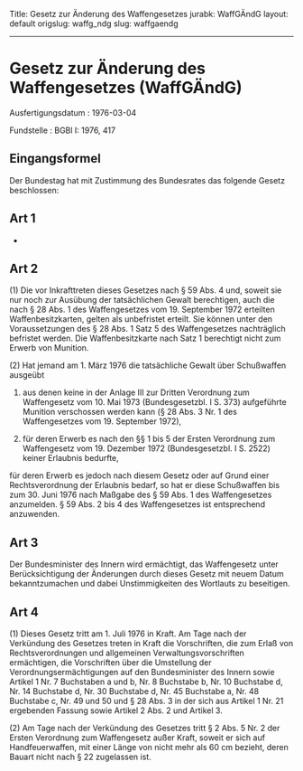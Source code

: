 Title: Gesetz zur Änderung des Waffengesetzes
jurabk: WaffGÄndG
layout: default
origslug: waffg_ndg
slug: waffgaendg

---

# Gesetz zur Änderung des Waffengesetzes (WaffGÄndG)

Ausfertigungsdatum
:   1976-03-04

Fundstelle
:   BGBl I: 1976, 417



## Eingangsformel

Der Bundestag hat mit Zustimmung des Bundesrates das folgende Gesetz
beschlossen:


## Art 1

-


## Art 2

(1) Die vor Inkrafttreten dieses Gesetzes nach § 59 Abs. 4 und, soweit
sie nur noch zur Ausübung der tatsächlichen Gewalt berechtigen, auch
die nach § 28 Abs. 1 des Waffengesetzes vom 19. September 1972
erteilten Waffenbesitzkarten, gelten als unbefristet erteilt. Sie
können unter den Voraussetzungen des § 28 Abs. 1 Satz 5 des
Waffengesetzes nachträglich befristet werden. Die Waffenbesitzkarte
nach Satz 1 berechtigt nicht zum Erwerb von Munition.

(2) Hat jemand am 1. März 1976 die tatsächliche Gewalt über
Schußwaffen ausgeübt

1.  aus denen keine in der Anlage III zur Dritten Verordnung zum
    Waffengesetz vom 10. Mai 1973 (Bundesgesetzbl. I S. 373) aufgeführte
    Munition verschossen werden kann (§ 28 Abs. 3 Nr. 1 des Waffengesetzes
    vom 19. September 1972),


2.  für deren Erwerb es nach den §§ 1 bis 5 der Ersten Verordnung zum
    Waffengesetz vom 19. Dezember 1972 (Bundesgesetzbl. I S. 2522) keiner
    Erlaubnis bedurfte,



für deren Erwerb es jedoch nach diesem Gesetz oder auf Grund einer
Rechtsverordnung der Erlaubnis bedarf, so hat er diese Schußwaffen bis
zum 30. Juni 1976 nach Maßgabe des § 59 Abs. 1 des Waffengesetzes
anzumelden. § 59 Abs. 2 bis 4 des Waffengesetzes ist entsprechend
anzuwenden.


## Art 3

Der Bundesminister des Innern wird ermächtigt, das Waffengesetz unter
Berücksichtigung der Änderungen durch dieses Gesetz mit neuem Datum
bekanntzumachen und dabei Unstimmigkeiten des Wortlauts zu beseitigen.


## Art 4

(1) Dieses Gesetz tritt am 1. Juli 1976 in Kraft. Am Tage nach der
Verkündung des Gesetzes treten in Kraft die Vorschriften, die zum
Erlaß von Rechtsverordnungen und allgemeinen Verwaltungsvorschriften
ermächtigen, die Vorschriften über die Umstellung der
Verordnungsermächtigungen auf den Bundesminister des Innern sowie
Artikel 1 Nr. 7 Buchstaben a und b, Nr. 8 Buchstabe b, Nr. 10
Buchstabe d, Nr. 14 Buchstabe d, Nr. 30 Buchstabe d, Nr. 45 Buchstabe
a, Nr. 48 Buchstabe c, Nr. 49 und 50 und § 28 Abs. 3 in der sich aus
Artikel 1 Nr. 21 ergebenden Fassung sowie Artikel 2 Abs. 2 und Artikel
3\.

(2) Am Tage nach der Verkündung des Gesetzes tritt § 2 Abs. 5 Nr. 2
der Ersten Verordnung zum Waffengesetz außer Kraft, soweit er sich auf
Handfeuerwaffen, mit einer Länge von nicht mehr als 60 cm bezieht,
deren Bauart nicht nach § 22 zugelassen ist.

